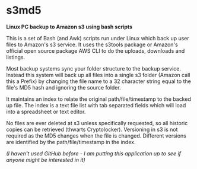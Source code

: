 # s3md5
**Linux PC backup to Amazon s3 using bash scripts**

This is a set of Bash (and Awk) scripts run under Linux which back up user files to Amazon's s3 service. It uses the s3tools package or Amazon's official open source package AWS CLI to do the uploads, downloads and listings.

Most backup systems sync your folder structure to the backup service. Instead this system will back up all files into a single s3 folder (Amazon call this a Prefix) by changing the file name to a 32 character string equal to the file's MD5 hash and ignoring the source folder.

It maintains an index to relate the original path/file/timestamp to the backed up file. The index is a text file list with tab separated fields which will load into a spreadsheet or text editor.

No files are ever deleted at s3 unless specifically requested, so all historic copies can be retrieved (thwarts Cryptolocker). Versioning in s3 is not required as the MD5 changes when the file is changed. Different versions are identified by the path/file/timestamp in the index.

*(I haven't used GitHub before - I am putting this application up to see if anyone might be interested in it)*
